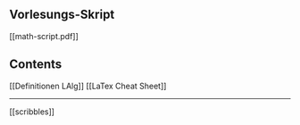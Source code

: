 ## Vorlesungs-Skript
[[math-script.pdf]]

## Contents
[[Definitionen LAlg]]
[[LaTex Cheat Sheet]]



---
[[scribbles]]
